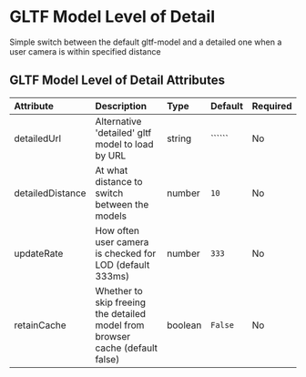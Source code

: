 
GLTF Model Level of Detail
==========================


Simple switch between the default gltf-model and a detailed one when a user camera is within specified distance

GLTF Model Level of Detail Attributes
--------------------------------------

|Attribute|Description|Type|Default|Required|
| :--- | :--- | :--- | :--- | :--- |
|detailedUrl|Alternative 'detailed' gltf model to load by URL|string|``````|No|
|detailedDistance|At what distance to switch between the models|number|```10```|No|
|updateRate|How often user camera is checked for LOD (default 333ms)|number|```333```|No|
|retainCache|Whether to skip freeing the detailed model from browser cache (default false)|boolean|```False```|No|
